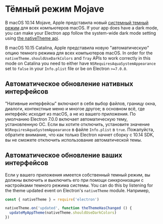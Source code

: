 # Тёмный режим Mojave

В macOS 10.14 Mojave, Apple представила новый [системный темный режим](https://developer.apple.com/design/human-interface-guidelines/macos/visual-design/dark-mode/) для всех компьютеров macOS. If your app does have a dark mode, you can make your Electron app follow the system-wide dark mode setting using [the nativeTheme api](../api/native-theme.md).

В macOS 10.15 Catalina, Apple представила новую "автоматическую" опцию темного режима для всех компьютеров macOS. In order for the `nativeTheme.shouldUseDarkColors` and `Tray` APIs to work correctly in this mode on Catalina you need to either have `NSRequiresAquaSystemAppearance` set to `false` in your `Info.plist` file or be on Electron `>=7.0.0`.

## Автоматическое обновление нативных интерфейсов

"Нативные интерфейсы" включают в себя выбор файлов, границу окна, диалоги, контекстные меню и многое другое; в основном всё, где интерфейс исходит из macOS, а не из вашего приложения. По умолчанию Electron 7.0.0 включает автоматическую тему, установленную ОС. Если вы хотите отключить, установите значение `NSRequiresAquaSystemAppearance` в файле `Info.plist` в `true`. Пожалуйста, обратите внимание, что как только Electron начнет сборку с 10.14 SDK, вы не сможете отключить использование автоматической темы.

## Автоматическое обновление ваших интерфейсов

Если у вашего приложения имеется собственный темный режим, вы должны включить и выключить его при помощи синхронизации с настройками темного режима системы. You can do this by listening for the theme updated event on Electron's `nativeTheme` module. Например,

```js
const { nativeTheme } = require('electron')

nativeTheme.on('updated', function theThemeHasChanged () {
  updateMyAppTheme(nativeTheme.shouldUseDarkColors)
})
```